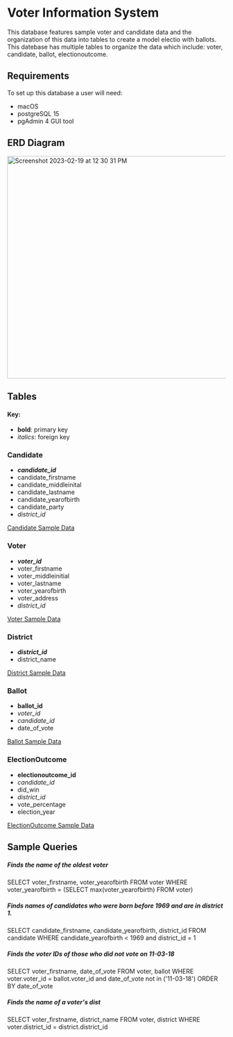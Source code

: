 # Voter Information System
This database features sample voter and candidate data and the organization of this data into tables to create a model electio with ballots. This datebase has multiple tables to organize the data which include: voter, candidate, ballot, electionoutcome.

## Requirements
To set up this database a user will need:
- macOS
- postgreSQL 15
- pgAdmin 4 GUI tool

## ERD Diagram
<img width="512" alt="Screenshot 2023-02-19 at 12 30 31 PM" src="https://user-images.githubusercontent.com/65120062/219964645-ec351c7c-6885-47eb-b623-6cab38aa7e61.png">

## Tables
#### Key:
- **bold**: primary key
- *italics*: foreign key

### Candidate
- ***candidate_id***
- candidate_firstname
- candidate_middleinital
- candidate_lastname
- candidate_yearofbirth
- candidate_party
- *district_id*

[Candidate Sample Data](./candidate.csv)

### Voter
- ***voter_id***
- voter_firstname
- voter_middleinitial
- voter_lastname
- voter_yearofbirth
- voter_address
- *district_id*

[Voter Sample Data](./voter.csv)

### District
- ***district_id***
- district_name

[District Sample Data](./district.csv)

### Ballot
- **ballot_id**
- *voter_id*
- *candidate_id*
- date_of_vote

[Ballot Sample Data](./ballot.csv)

### ElectionOutcome
- **electionoutcome_id**
- *candidate_id*
- did_win
- *district_id*
- vote_percentage
- election_year

[ElectionOutcome Sample Data](./electionoutcome.csv)

## Sample Queries

##### Finds the name of the oldest voter
SELECT voter_firstname, voter_yearofbirth
FROM voter
WHERE voter_yearofbirth = (SELECT max(voter_yearofbirth) FROM voter)


##### Finds names of candidates who were born before 1969 and are in district 1.
SELECT candidate_firstname, candidate_yearofbirth, district_id
FROM candidate
WHERE candidate_yearofbirth < 1969 and district_id = 1


##### Finds the voter IDs of those who did not vote on 11-03-18
SELECT voter_firstname, date_of_vote
FROM voter, ballot
WHERE voter.voter_id = ballot.voter_id and date_of_vote not in ('11-03-18')
ORDER BY date_of_vote


##### Finds the name of a voter's dist
SELECT voter_firstname, district_name
FROM voter, district
WHERE voter.district_id = district.district_id





